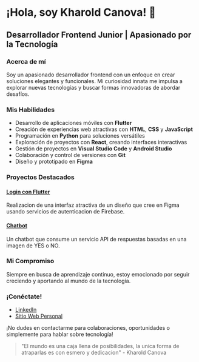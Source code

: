 
<!-- Barra de navegación estilizada -->
# ¡Hola, soy Kharold Canova! 👋

## Desarrollador Frontend Junior | Apasionado por la Tecnología

### Acerca de mí

Soy un apasionado desarrollador frontend con un enfoque en crear soluciones elegantes y funcionales. Mi curiosidad innata me impulsa a explorar nuevas tecnologías y buscar formas innovadoras de abordar desafíos.

### Mis Habilidades

- Desarrollo de aplicaciones móviles con **Flutter**
- Creación de experiencias web atractivas con **HTML**, **CSS** y **JavaScript**
- Programación en **Python** para soluciones versátiles
- Exploración de proyectos con **React**, creando interfaces interactivas
- Gestión de proyectos en **Visual Studio Code** y **Android Studio**
- Colaboración y control de versiones con **Git**
- Diseño y prototipado en **Figma**

### Proyectos Destacados

#### [Login con Flutter](https://github.com/kharoldcanova/login_flutter)
Realizacion de una interfaz atractiva de un diseño que cree en Figma usando servicios de autenticacion de Firebase.

#### [Chatbot](https://github.com/kharoldcanova/yes_no_app)
Un chatbot que consume un servicio API de respuestas basadas en una imagen de YES o NO.

### Mi Compromiso

Siempre en busca de aprendizaje continuo, estoy emocionado por seguir creciendo y aportando al mundo de la tecnología.

### ¡Conéctate!

- [LinkedIn](https://www.linkedin.com/in/kharoldcanova/)
- [Sitio Web Personal](https://kharoldcanova.github.io/#/)

¡No dudes en contactarme para colaboraciones, oportunidades o simplemente para hablar sobre tecnología!

> "El mundo es una caja llena de posibilidades, la unica forma de atraparlas es con esmero y dedicacion" - Kharold Canova
